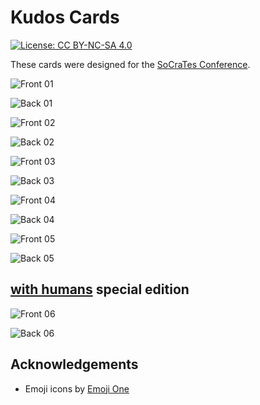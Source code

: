 # Kudos Cards

[![License: CC BY-NC-SA 4.0](https://img.shields.io/badge/License-CC%20BY--NC--SA%204.0-lightgrey.svg)](https://creativecommons.org/licenses/by-nc-sa/4.0/)

These cards were designed for the [SoCraTes Conference](https://www.socrates-conference.de/).

![Front 01](./export/01_front.pdf.png)

![Back 01](./export/01_back.pdf.png)

![Front 02](./export/02_front.pdf.png)

![Back 02](./export/02_back.pdf.png)

![Front 03](./export/03_front.pdf.png)

![Back 03](./export/03_back.pdf.png)

![Front 04](./export/04_front.pdf.png)

![Back 04](./export/04_back.pdf.png)

![Front 05](./export/05_front.pdf.png)

![Back 05](./export/05_back.pdf.png)

## [with humans](https://www.with-humans.org/) special edition

![Front 06](./export/06_front.pdf.png)

![Back 06](./export/06_back.pdf.png)

## Acknowledgements

- Emoji icons by [Emoji One](https://github.com/Ranks/emojione/tree/2.2.7)
